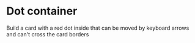 # Dot container

Build a card with a red dot inside that can be moved by keyboard arrows and can't cross the card borders
